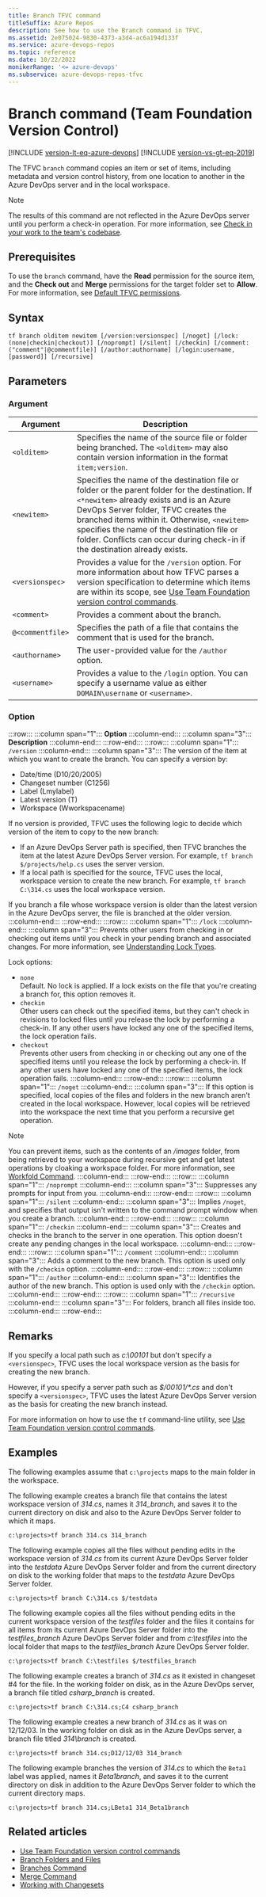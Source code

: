 ```yaml
---
title: Branch TFVC command
titleSuffix: Azure Repos
description: See how to use the Branch command in TFVC.
ms.assetid: 2e075024-9830-4373-a3d4-ac6a194d133f
ms.service: azure-devops-repos
ms.topic: reference
ms.date: 10/22/2022
monikerRange: '<= azure-devops'
ms.subservice: azure-devops-repos-tfvc
---
```



# Branch command (Team Foundation Version Control)

[!INCLUDE [version-lt-eq-azure-devops](../../includes/version-lt-eq-azure-devops.md)]
[!INCLUDE [version-vs-gt-eq-2019](../../includes/version-vs-gt-eq-2019.md)]


The TFVC `branch` command copies an item or set of items, including metadata and version control history, from one location to another in the Azure DevOps server and in the local workspace.

> [!NOTE]
> The results of this command are not reflected in the Azure DevOps server until you perform a check-in operation. For more information, see [Check in your work to the team's codebase](check-your-work-team-codebase.md).


## Prerequisites

To use the `branch` command, have the **Read** permission for the source item, and the **Check out** and **Merge** permissions for the target folder set to **Allow**. For more information, see  [Default TFVC permissions](../../organizations/security/default-tfvc-permissions.md).

## Syntax

```
tf branch olditem newitem [/version:versionspec] [/noget] [/lock:(none|checkin|checkout)] [/noprompt] [/silent] [/checkin] [/comment:("comment"|@commentfile)] [/author:authorname] [/login:username, [password]] [/recursive]
```

## Parameters

### Argument

|     **Argument**      |                                                                                                                                                                                      **Description**                                                                                                                                                                                       |
|-----------------------|--------------------------------------------------------------------------------------------------------------------------------------------------------------------------------------------------------------------------------------------------------------------------------------------------------------------------------------------------------------------------------------------|
|       `<olditem>`       |                                                                                                                      Specifies the name of the source file or folder being branched. The `<olditem>` may also contain version information in the format `item;version`.                                                                                                                      |
|       `<newitem>`       | Specifies the name of the destination file or folder or the parent folder for the destination. If `<*newitem>` already exists and is an Azure DevOps Server folder, TFVC creates the branched items within it. Otherwise, `<newitem>` specifies the name of the destination file or folder. Conflicts can occur during check-in if the destination already exists. |
|     `<versionspec>`     |                                                            Provides a value for the `/version` option. For more information about how TFVC parses a version specification to determine which items are within its scope, see [Use Team Foundation version control commands](use-team-foundation-version-control-commands.md).                                                            |
|       `<comment>`       |                                                                                                                                                                            Provides a comment about the branch.                                                                                                                                                                            |
| `@<commentfile>` |                                                                                                                                                    Specifies the path of a file that contains the comment that is used for the branch.                                                                                                                                                     |
|     `<authorname>`      |                                                                                                                                                                    The user-provided value for the `/author` option.                                                                                                                                                                     |
|      `<username>`       |                                                                                                                                 Provides a value to the `/login` option. You can specify a username value as either `DOMAIN\username` or `<username>`.                                                                                                                                  |


### Option

:::row:::
   :::column span="1":::
   **Option**
   :::column-end:::
   :::column span="3":::
   **Description**
   :::column-end:::
:::row-end:::
:::row:::
   :::column span="1":::
   `/version`
   :::column-end:::
   :::column span="3":::
   The version of the item at which you want to create the branch. You can specify a version by:
   
   - Date/time (D10/20/2005)
   - Changeset number (C1256)
   - Label (Lmylabel)
   - Latest version (T)
   - Workspace (Wworkspacename)

   If no version is provided, TFVC uses the following logic to decide which version of the item to copy to the new branch:

   - If an Azure DevOps Server path is specified, then TFVC branches the item at the latest Azure DevOps Server version. For example, `tf branch $/projects/help.cs` uses the server version.
   - If a local path is specified for the source, TFVC uses the local, workspace version to create the new branch. For example, `tf branch C:\314.cs` uses the local workspace version.
   
   If you branch a file whose workspace version is older than the latest version in the Azure DevOps server, the file is branched at the older version.
   :::column-end:::
:::row-end:::
:::row:::
   :::column span="1":::
   `/lock`
   :::column-end:::
   :::column span="3":::
   Prevents other users from checking in or checking out items until you check in your pending branch and associated changes. For more information, see [Understanding Lock Types](understand-lock-types.md).
   
   Lock options:
   
   - `none`  
   Default. No lock is applied. If a lock exists on the file that you're creating a branch for, this option removes it.
   - `checkin`  
   Other users can check out the specified items, but they can't check in revisions to locked files until you release the lock by performing a check-in. If any other users have locked any one of the specified items, the lock operation fails.
   - `checkout`  
   Prevents other users from checking in or checking out any one of the specified items until you release the lock by performing a check-in. If any other users have locked any one of the specified items, the lock operation fails.
   :::column-end:::
:::row-end:::
:::row:::
   :::column span="1":::
   `/noget`
   :::column-end:::
   :::column span="3":::
   If this option is specified, local copies of the files and folders in the new branch aren't created in the local workspace. However, local copies will be retrieved into the workspace the next time that you perform a recursive get operation.

   > [!Note]  
   > You can prevent items, such as the contents of an */images* folder, from being retrieved to your workspace during recursive get and get latest operations by cloaking a workspace folder. For more information, see [Workfold Command](workfold-command.md).
   :::column-end:::
:::row-end:::
:::row:::
   :::column span="1":::
   `/noprompt`
   :::column-end:::
   :::column span="3":::
   Suppresses any prompts for input from you.
   :::column-end:::
:::row-end:::
:::row:::
   :::column span="1":::
   `/silent`
   :::column-end:::
   :::column span="3":::
   Implies `/noget`, and specifies that output isn't written to the command prompt window when you create a branch.
   :::column-end:::
:::row-end:::
:::row:::
   :::column span="1":::
   `/checkin`
   :::column-end:::
   :::column span="3":::
   Creates and checks in the branch to the server in one operation. This option doesn't create any pending changes in the local workspace.
   :::column-end:::
:::row-end:::
:::row:::
   :::column span="1":::
   `/comment`
   :::column-end:::
   :::column span="3":::
   Adds a comment to the new branch. This option is used only with the `/checkin` option.
   :::column-end:::
:::row-end:::
:::row:::
   :::column span="1":::
   `/author`
   :::column-end:::
   :::column span="3":::
   Identifies the author of the new branch. This option is used only with the `/checkin` option.
   :::column-end:::
:::row-end:::
:::row:::
   :::column span="1":::
   `/recursive`
   :::column-end:::
   :::column span="3":::
   For folders, branch all files inside too.
   :::column-end:::
:::row-end:::

## Remarks
If you specify a local path such as *c:\\00101* but don't specify a `<versionspec>`, TFVC uses the local workspace version as the basis for creating the new branch.

However, if you specify a server path such as *$/00101/\*.cs* and don't specify a `<versionspec>`, TFVC uses the latest Azure DevOps Server version as the basis for creating the new branch instead.

For more information on how to use the `tf` command-line utility, see [Use Team Foundation version control commands](use-team-foundation-version-control-commands.md).

## Examples
The following examples assume that `c:\projects` maps to the main folder in the workspace.

The following example creates a branch file that contains the latest workspace version of *314.cs*, names it *314\_branch*, and saves it to the current directory on disk and also to the Azure DevOps Server folder to which it maps.

```
c:\projects>tf branch 314.cs 314_branch
```

The following example copies all the files without pending edits in the workspace version of *314.cs* from its current Azure DevOps Server folder into the *testdata* Azure DevOps Server folder and from the current directory on disk to the working folder that maps to the *testdata* Azure DevOps Server folder.

```
c:\projects>tf branch C:\314.cs $/testdata
```

The following example copies all the files without pending edits in the current workspace version of the *testfiles* folder and the files it contains for all items from its current Azure DevOps Server folder into the *testfiles_branch* Azure DevOps Server folder and from *c:\\testfiles* into the local folder that maps to the *testfiles_branch* Azure DevOps Server folder.

```
c:\projects>tf branch C:\testfiles $/testfiles_branch
```

The following example creates a branch of *314.cs* as it existed in changeset #4 for the file. In the working folder on disk, as in the Azure DevOps server, a branch file titled *csharp_branch* is created.

```
c:\projects>tf branch C:\314.cs;C4 csharp_branch
```

The following example creates a new branch of *314.cs* as it was on 12/12/03. In the working folder on disk as in the Azure DevOps server, a branch file titled *314\branch* is created.

```
c:\projects>tf branch 314.cs;D12/12/03 314_branch
```

The following example branches the version of *314.cs* to which the `Beta1` label was applied, names it *Beta1branch*, and saves it to the current directory on disk in addition to the Azure DevOps Server folder to which the current directory maps.

```
c:\projects>tf branch 314.cs;LBeta1 314_Beta1branch
```

## Related articles

- [Use Team Foundation version control commands](use-team-foundation-version-control-commands.md)
- [Branch Folders and Files](branch-folders-files.md)
- [Branches Command](branches-command.md)
- [Merge Command](merge-command.md)
- [Working with Changesets](find-view-changesets.md)


